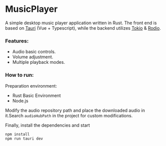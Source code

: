 # MusicPlayer
A simple desktop music player application written in Rust. The front end is based on [Tauri](https://github.com/tauri-apps/tauri) (Vue + Typescript), while the backend utilizes [Tokio](https://github.com/tokio-rs/tokio) & [Rodio](https://github.com/RustAudio/rodio).

### Features:
- Audio basic controls.
- Volume adjustment.
- Multiple playback modes.

### How to run:
Preparation environment:
- Rust Basic Environment
- Node.js

Modify the audio repository path and place the downloaded audio in it.Search `audioHubPath` in the project for custom modifications.

Finally, install the dependencies and start
```
npm install
npm run tauri dev
```